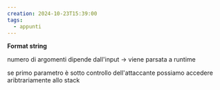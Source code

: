 ```yaml
---
creation: 2024-10-23T15:39:00
tags:
  - appunti
---
```

**Format string** 

numero di argomenti dipende dall'input -> viene parsata a runtime 

se primo parametro è sotto controllo dell'attaccante possiamo accedere aribtrariamente allo stack